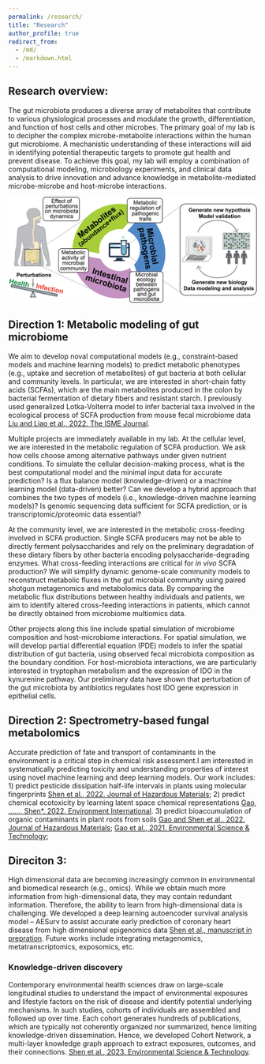 ```yaml
---
permalink: /research/
title: "Research"
author_profile: true
redirect_from: 
  - /md/
  - /markdown.html
---
```


## Research overview:
The gut microbiota produces a diverse array of metabolites that contribute to various physiological processes and modulate the growth, differentiation, and function of host cells and other microbes. The primary goal of my lab is to decipher the complex microbe-metabolite interactions within the human gut microbiome. A mechanistic understanding of these interactions will aid in identifying potential therapeutic targets to promote gut health and prevent disease. To achieve this goal, my lab will employ a combination of computational modeling, microbiology experiments, and clinical data analysis to drive innovation and advance knowledge in metabolite-mediated microbe-microbe and host-microbe interactions.

![](lab_directions.png)

## Direction 1: Metabolic modeling of gut microbiome

We aim to develop noval computational models (e.g., constraint-based models and machine learning models) to predict metabolic phenotypes (e.g., uptake and secretion of metabolites) of gut bacteria at both cellular and community levels. In particular, we are interested in short-chain fatty acids (SCFAs), which are the main metabolites produced in the colon by bacterial fermentation of dietary fibers and resistant starch. I previously used generalized Lotka-Volterra model to infer bacterial taxa involved in the ecological process of SCFA production from mouse fecal microbiome data [Liu and Liao et al., 2022. The ISME Journal](https://academic.oup.com/ismej/article/16/8/2040/7474293).

Multiple projects are immediately available in my lab. At the cellular level, we are interested in the metabolic regulation of SCFA production. We ask how cells choose among alternative pathways under given nutrient conditions. To simulate the cellular decision-making process, what is the best computational model and the minimal input data for accurate prediction? Is a flux balance model (knowledge-driven) or a machine learning model (data-driven) better? Can we develop a hybrid approach that combines the two types of models (i.e., knowledge-driven machine learning models)? Is genomic sequencing data sufficient for SCFA prediction, or is transcriptomic/proteomic data essential?

At the community level, we are interested in the metabolic cross-feeding involved in SCFA production. Single SCFA producers may not be able to directly ferment polysaccharides and rely on the preliminary degradation of these dietary fibers by other bacteria encoding polysaccharide-degrading enzymes. What cross-feeding interactions are critical for *in vivo* SCFA production? We will simplify dynamic genome-scale community models to reconstruct metabolic fluxes in the gut microbial community using paired shotgun metagenomics and metabolomics data. By comparing the metabolic flux distributions between healthy individuals and patients, we aim to identify altered cross-feeding interactions in patients, which cannot be directly obtained from microbiome multiomics data.

Other projects along this line include spatial simulation of microbiome composition and host-microbiome interactions. For spatial simulation, we will develop partial differential equation (PDE) models to infer the spatial distribution of gut bacteria, using observed fecal microbiota composition as the boundary condition. For host-microbiota interactions, we are particularly interested in tryptophan metabolism and the expression of IDO in the kynurenine pathway. Our preliminary data have shown that perturbation of the gut microbiota by antibiotics regulates host IDO gene expression in epithelial cells.

## Direction 2: Spectrometry-based fungal metabolomics

Accurate prediction of fate and transport of contaminants in the environment is a critical step in chemical risk assessment.I am interested in systematically predicting toxicity and understanding properties of interest using novel machine learning and deep learning models. Our work includes: 1) predict pesticide dissipation half-life intervals in plants using molecular fingerprints [Shen et al., 2022. Journal of Hazardous Materials](https://doi.org/10.1016/j.jhazmat.2022.129177); 2) predict chemical ecotoxicity by learning latent space chemical representations [Gao, ......, Shen*. 2022. Environment International](https://doi.org/10.1016/j.envint.2022.107224). 3) predict bioaccumulation of organic contaminants in plant roots from soils [Gao and Shen et al., 2022. Journal of Hazardous Materials](https://doi.org/10.1016/j.jhazmat.2021.127437); [Gao et al., 2021. Environmental Science & Technology](https://doi.org/10.1021/acs.est.1c02376); 

## Direciton 3: 
High dimensional data are becoming increasingly common in environmental and biomedical research (e.g., omics). While we obtain much more information from high-dimensional data, they may contain redundant information. Therefore, the ability to learn from high-dimensional data is challenging. We developed a deep learning autoencoder survival analysis model – AESurv to assist accurate early prediction of coronary heart disease from high dimensional epigenomics data [Shen et al., manuscript in prepration](). Future works include integrating metagenomics, metatranscriptomics, exposomics, etc. 

### Knowledge-driven discovery
Contemporary environmental health sciences draw on large-scale longitudinal studies to understand the impact of environmental exposures and lifestyle factors on the risk of disease and identify potential underlying mechanisms. In such studies, cohorts of individuals are assembled and followed up over time. Each cohort generates hundreds of publications, which are typically not coherently organized nor summarized, hence limiting knowledge-driven dissemination. Hence, we developed Cohort Network, a multi-layer knowledge graph approach to extract exposures, outcomes, and their connections. [Shen et al., 2023. Environmental Science & Technology](https://pubs.acs.org/doi/abs/10.1021/acs.est.2c08174).
